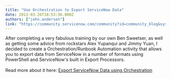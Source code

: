 ```yaml
---
title: "Use Orchestration to Export ServiceNow Data"
date: 2013-03-26T18:53:56.000Z
authors: ["john.andersen"]
link: "https://community.servicenow.com/community?id=community_blog&sys_id=b03d6ae5dbd0dbc01dcaf3231f9619b5"
---
```

<p>After completing a very fabulous training by our own Ben Sweetser, as well as getting some advice from rockstars Alex Yupanqui and Jimmy Yuan, I decided to create a Orchestration/Runbook Automation activity that allows you to export data from ServiceNow in a number of formats using PowerShell and ServiceNow's built in Export Processors.<br /><br />Read more about it here: <a href='http://www.john-james-andersen.com/blog/service-now/orchestration-activity-to-export-servicenow-data-files.html'>Export ServiceNow Data using Orchestration</a></p>